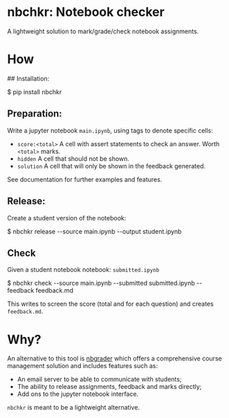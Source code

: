# nbchkr: Notebook checker

A lightweight solution to mark/grade/check notebook assignments.

# How

## Installation:

$ pip install nbchkr

## Preparation:

Write a jupyter notebook `main.ipynb`, using tags to denote specific cells:

- `score:<total>` A cell with assert statements to check an answer. Worth
  `<total>` marks.
- `hidden` A cell that should not be shown.
- `solution` A cell that will only be shown in the feedback generated.

See documentation for further examples and features.

## Release:

Create a student version of the notebook:

$ nbchkr release --source main.ipynb --output student.ipynb

## Check

Given a student notebook notebook: `submitted.ipynb`

$ nbchkr check --source main.ipynb --submitted submitted.ipynb --feedback feedback.md

This writes to screen the score (total and for each question) and creates
`feedback.md`.

# Why?

An alternative to this tool is
[nbgrader](https://nbgrader.readthedocs.io/en/stable/) which offers a
comprehensive course management solution and includes features such as:

- An email server to be able to communicate with students;
- The ability to release assignments, feedback and marks directly;
- Add ons to the jupyter notebook interface.

`nbchkr` is meant to be a lightweight alternative.
